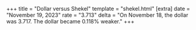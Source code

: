 +++
title = "Dollar versus Shekel"
template = "shekel.html"
[extra]
date = "November 19, 2023"
rate = "3.713"
delta = "On November 18, the dollar was 3.717. The dollar became 0.118% weaker."
+++
